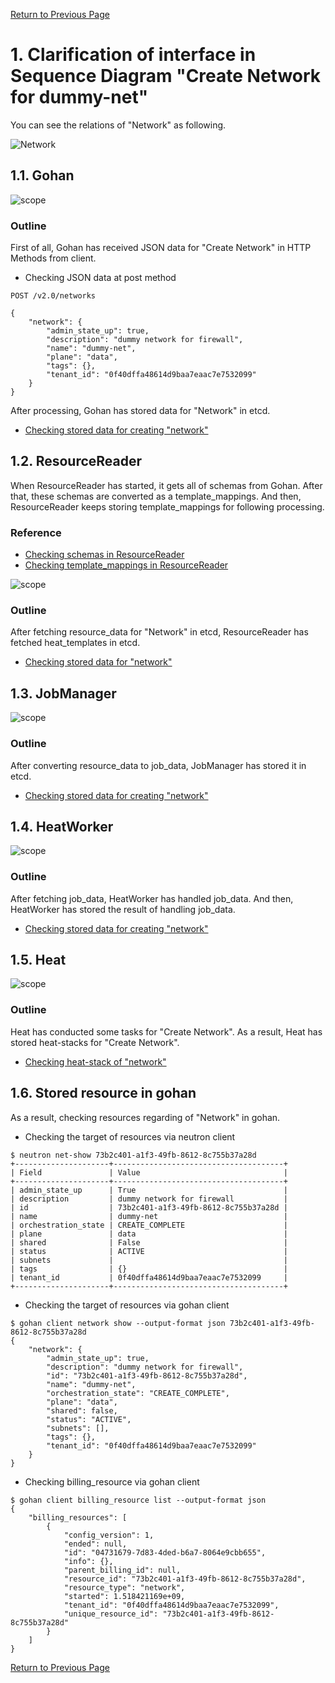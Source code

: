 [Return to Previous Page](00_firewall.md)

# 1. Clarification of interface in Sequence Diagram "Create Network for dummy-net"
You can see the relations of "Network" as following.

![Network](resource/gohan_investigate_for_firewall.002.png)


## 1.1. Gohan

![scope](../images/ESI_Sequence_diagram.002.png)

### Outline
First of all, Gohan has received JSON data for "Create Network" in HTTP Methods from client.

* Checking JSON data at post method
```
POST /v2.0/networks
```
```
{
    "network": {
        "admin_state_up": true,
        "description": "dummy network for firewall",
        "name": "dummy-net",
        "plane": "data",
        "tags": {},
        "tenant_id": "0f40dffa48614d9baa7eaac7e7532099"
    }
}
```
After processing, Gohan has stored data for "Network" in etcd.

* [Checking stored data for creating "network"](stored_in_etcd/01_Gohan/CreateNetwork1_01.md)


## 1.2. ResourceReader
When ResourceReader has started, it gets all of schemas from Gohan.
After that, these schemas are converted as a template_mappings.
And then, ResourceReader keeps storing template_mappings for following processing.

### Reference
* [Checking schemas in ResourceReader](../memo/schemas.txt)
* [Checking template_mappings in ResourceReader](../memo/template_mappings.md)

![scope](../images/ESI_Sequence_diagram.003.png)

### Outline
After fetching resource_data for "Network" in etcd, ResourceReader has fetched heat_templates in etcd.

* [Checking stored data for "network"](../heat_template/network.md)


## 1.3. JobManager

![scope](../images/ESI_Sequence_diagram.004.png)

### Outline
After converting resource_data to job_data, JobManager has stored it in etcd.

* [Checking stored data for creating "network"](stored_in_etcd/02_JobManager/CreateNetwork1_01.md)


## 1.4. HeatWorker

![scope](../images/ESI_Sequence_diagram.005.png)

### Outline
After fetching job_data, HeatWorker has handled job_data.
And then, HeatWorker has stored the result of handling job_data.

* [Checking stored data for creating "network"](stored_in_etcd/03_HeatWorker/CreateNetwork1_01.md)


## 1.5. Heat

![scope](../images/ESI_Sequence_diagram.006.png)

### Outline
Heat has conducted some tasks for "Create Network".
As a result, Heat has stored heat-stacks for "Create Network".

* [Checking heat-stack of "network"](heat-stack/CreateNetwork1_01.md)



## 1.6. Stored resource in gohan
As a result, checking resources regarding of "Network" in gohan.

* Checking the target of resources via neutron client
```
$ neutron net-show 73b2c401-a1f3-49fb-8612-8c755b37a28d
+---------------------+--------------------------------------+
| Field               | Value                                |
+---------------------+--------------------------------------+
| admin_state_up      | True                                 |
| description         | dummy network for firewall           |
| id                  | 73b2c401-a1f3-49fb-8612-8c755b37a28d |
| name                | dummy-net                            |
| orchestration_state | CREATE_COMPLETE                      |
| plane               | data                                 |
| shared              | False                                |
| status              | ACTIVE                               |
| subnets             |                                      |
| tags                | {}                                   |
| tenant_id           | 0f40dffa48614d9baa7eaac7e7532099     |
+---------------------+--------------------------------------+
```
* Checking the target of resources via gohan client
```
$ gohan client network show --output-format json 73b2c401-a1f3-49fb-8612-8c755b37a28d
{   
    "network": {
        "admin_state_up": true,
        "description": "dummy network for firewall",
        "id": "73b2c401-a1f3-49fb-8612-8c755b37a28d",
        "name": "dummy-net",
        "orchestration_state": "CREATE_COMPLETE",
        "plane": "data",
        "shared": false,
        "status": "ACTIVE",
        "subnets": [],
        "tags": {},
        "tenant_id": "0f40dffa48614d9baa7eaac7e7532099"
    }
}
```
* Checking billing_resource via gohan client
```
$ gohan client billing_resource list --output-format json
{   
    "billing_resources": [
        {   
            "config_version": 1,
            "ended": null,
            "id": "04731679-7d83-4ded-b6a7-8064e9cbb655",
            "info": {},
            "parent_billing_id": null,
            "resource_id": "73b2c401-a1f3-49fb-8612-8c755b37a28d",
            "resource_type": "network",
            "started": 1.518421169e+09,
            "tenant_id": "0f40dffa48614d9baa7eaac7e7532099",
            "unique_resource_id": "73b2c401-a1f3-49fb-8612-8c755b37a28d"
        }
    ]
}
```


[Return to Previous Page](00_firewall.md)

